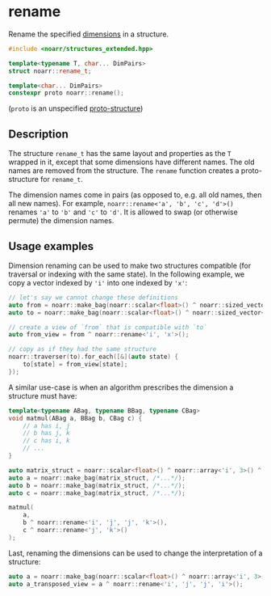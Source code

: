 # rename

Rename the specified [dimensions](../Glossary.md#dimension) in a structure.

```hpp
#include <noarr/structures_extended.hpp>

template<typename T, char... DimPairs>
struct noarr::rename_t;

template<char... DimPairs>
constexpr proto noarr::rename();
```

(`proto` is an unspecified [proto-structure](../Glossary.md#proto-structure))


## Description

The structure `rename_t` has the same layout and properties as the `T` wrapped in it, except that some dimensions have different names.
The old names are removed from the structure. The `rename` function creates a proto-structure for `rename_t`.

The dimension names come in pairs (as opposed to, e.g. all old names, then all new names).
For example, `noarr::rename<'a', 'b', 'c', 'd'>()` renames `'a'` to `'b'` and `'c'` to `'d'`.
It is allowed to swap (or otherwise permute) the dimension names.


## Usage examples

Dimension renaming can be used to make two structures compatible (for traversal or indexing with the same state).
In the following example, we copy a vector indexed by `'i'` into one indexed by `'x'`:

```cpp
// let's say we cannot change these definitions
auto from = noarr::make_bag(noarr::scalar<float>() ^ noarr::sized_vector<'i'>(42), /*...*/);
auto to = noarr::make_bag(noarr::scalar<float>() ^ noarr::sized_vector<'x'>(42));

// create a view of `from` that is compatible with `to`
auto from_view = from ^ noarr::rename<'i', 'x'>();

// copy as if they had the same structure
noarr::traverser(to).for_each([&](auto state) {
	to[state] = from_view[state];
});
```

A similar use-case is when an algorithm prescribes the dimension a structure must have:

```cpp
template<typename ABag, typename BBag, typename CBag>
void matmul(ABag a, BBag b, CBag c) {
	// a has i, j
	// b has j, k
	// c has i, k
	// ...
}

auto matrix_struct = noarr::scalar<float>() ^ noarr::array<'i', 3>() ^ noarr::array<'j', 3>();
auto a = noarr::make_bag(matrix_struct, /*...*/);
auto b = noarr::make_bag(matrix_struct, /*...*/);
auto c = noarr::make_bag(matrix_struct, /*...*/);

matmul(
	a,
	b ^ noarr::rename<'i', 'j', 'j', 'k'>(),
	c ^ noarr::rename<'j', 'k'>()
);
```

Last, renaming the dimensions can be used to change the interpretation of a structure:

```cpp
auto a = noarr::make_bag(noarr::scalar<float>() ^ noarr::array<'i', 3>() ^ noarr::array<'j', 3>(), /*...*/);
auto a_transposed_view = a ^ noarr::rename<'i', 'j', 'j', 'i'>();
```
